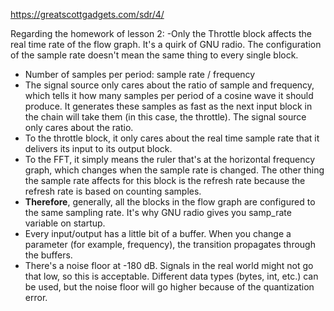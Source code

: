 
https://greatscottgadgets.com/sdr/4/

Regarding the homework of lesson 2:
-Only the Throttle block affects the real time rate of the flow graph. It's a quirk of GNU radio. The configuration of the sample rate doesn't mean the same thing to every single block.
- Number of samples per period: sample rate / frequency
- The signal source only cares about the ratio of sample and frequency, which tells it how many samples per period of a cosine wave it should produce. It generates these samples as fast as the next input block in the chain will take them (in this case, the throttle). The signal source only cares about the ratio.
- To the throttle block, it only cares about the real time sample rate that it delivers its input to its output block.
- To the FFT, it simply means the ruler that's at the horizontal frequency graph, which changes when the sample rate is changed. The other thing the sample rate affects for this block is the refresh rate because the refresh rate is based on counting samples.
- **Therefore**, generally, all the blocks in the flow graph are configured to the same sampling rate. It's why GNU radio gives you samp_rate variable on startup.
- Every input/output has a little bit of a buffer. When you change a parameter (for example, frequency), the transition propagates through the buffers.
- There's a noise floor at -180 dB. Signals in the real world might not go that low, so this is acceptable. Different data types (bytes, int, etc.) can be used, but the noise floor will go higher because of the quantization error.
